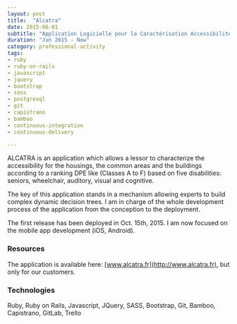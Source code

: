 ```yaml
---
layout: post
title:  "Alcatra"
date: 2015-06-01
subtitle: "Application Logicielle pour la Caractérisation Accessibilité de logement et l’identifiant des TRavaux d’Adaptation"
duration: "Jun 2015 - Now"
category: professional-activity
tags: 
- ruby
- ruby-on-rails
- javascript
- jquery
- bootstrap
- sass
- postgresql
- git
- capistrano
- bamboo
- continuous-integration
- continuous-delivery

---
```


ALCATRA is an application which allows a lessor to characterize the accessibility for the housings, the common areas and the buildings 
according to a ranking DPE like (Classes A to F) based on five disabilities: seniors, wheelchair, auditory, visual and cognitive.

The key of this application stands in a mechanism allowing experts to build complex dynamic decision trees.
I am in charge of the whole development process of the application from the conception to the deployment. 

The first release has been deployed in Oct. 15th, 2015. I am now focused on the mobile app development (iOS, Android).

### Resources

The application is available here: [www.alcatra.fr](http://www.alcatra.fr), but only for our customers.

### Technologies

Ruby, Ruby on Rails, Javascript, JQuery, SASS, Bootstrap, Git, Bamboo, Capistrano, GitLab, Trello